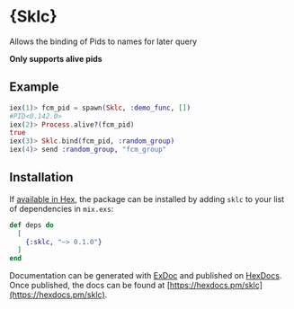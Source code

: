 # {Sklc}

Allows the binding of Pids to names for later query

**Only supports alive pids**

## Example

```elixir
iex(1)> fcm_pid = spawn(Sklc, :demo_func, [])
#PID<0.142.0>
iex(2)> Process.alive?(fcm_pid)
true
iex(3)> Sklc.bind(fcm_pid, :random_group)
iex(4)> send :random_group, "fcm_group"
```

## Installation

If [available in Hex](https://hex.pm/docs/publish), the package can be installed
by adding `sklc` to your list of dependencies in `mix.exs`:

```elixir
def deps do
  [
    {:sklc, "~> 0.1.0"}
  ]
end
```

Documentation can be generated with [ExDoc](https://github.com/elixir-lang/ex_doc)
and published on [HexDocs](https://hexdocs.pm). Once published, the docs can
be found at [https://hexdocs.pm/sklc](https://hexdocs.pm/sklc).
